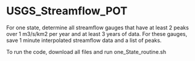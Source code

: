 # USGS_Streamflow_POT
For one state, determine all streamflow gauges that have at least 2 peaks over 1 m3/s/km2 per year and at least 3 years of data.  For these gauges, save 1 minute interpolated streamflow data and a list of peaks.

To run the code, download all files and run one_State_routine.sh
